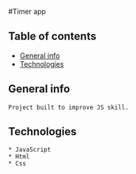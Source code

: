 #Timer app

## Table of contents

- [General info](#general-info)
- [Technologies](#technologies)

## General info

    Project built to improve JS skill.

## Technologies

    * JavaScript
    * Html
    * Css
